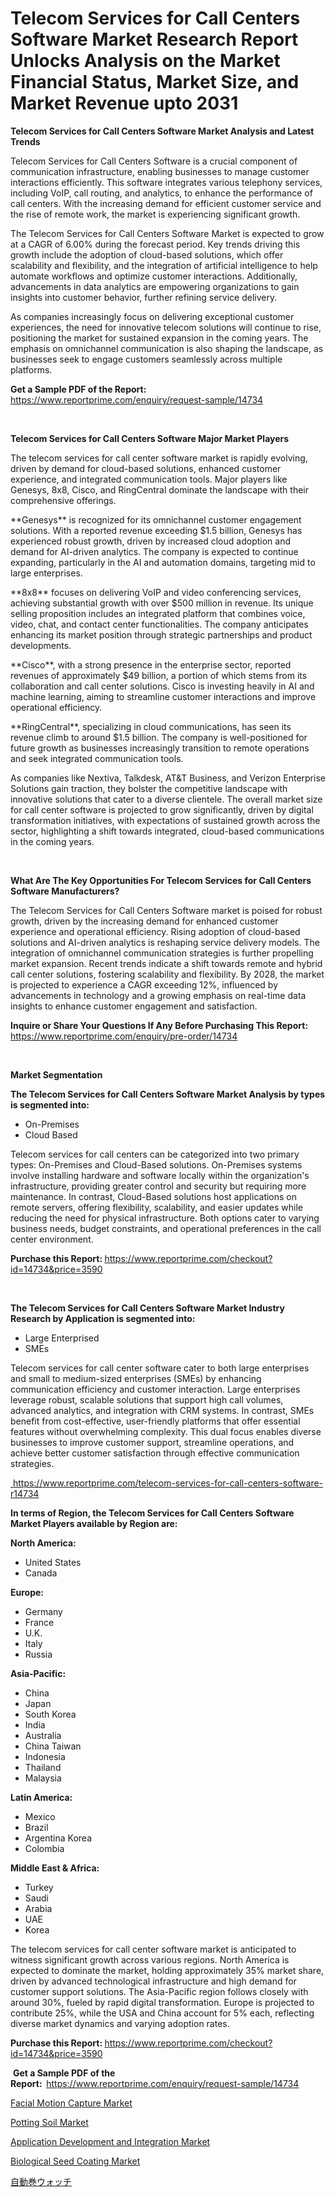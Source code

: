 <p><h1>Telecom Services for Call Centers Software Market Research Report Unlocks Analysis on the Market Financial Status, Market Size, and Market Revenue upto 2031</h1></p><p><strong>Telecom Services for Call Centers Software Market Analysis and Latest Trends</strong></p>
<p><p>Telecom Services for Call Centers Software is a crucial component of communication infrastructure, enabling businesses to manage customer interactions efficiently. This software integrates various telephony services, including VoIP, call routing, and analytics, to enhance the performance of call centers. With the increasing demand for efficient customer service and the rise of remote work, the market is experiencing significant growth. </p><p>The Telecom Services for Call Centers Software Market is expected to grow at a CAGR of 6.00% during the forecast period. Key trends driving this growth include the adoption of cloud-based solutions, which offer scalability and flexibility, and the integration of artificial intelligence to help automate workflows and optimize customer interactions. Additionally, advancements in data analytics are empowering organizations to gain insights into customer behavior, further refining service delivery. </p><p>As companies increasingly focus on delivering exceptional customer experiences, the need for innovative telecom solutions will continue to rise, positioning the market for sustained expansion in the coming years. The emphasis on omnichannel communication is also shaping the landscape, as businesses seek to engage customers seamlessly across multiple platforms.</p></p>
<p><strong>Get a Sample PDF of the Report:&nbsp;</strong> <a href="https://www.reportprime.com/enquiry/request-sample/14734">https://www.reportprime.com/enquiry/request-sample/14734</a></p>
<p>&nbsp;</p>
<p><strong>Telecom Services for Call Centers Software Major Market Players</strong></p>
<p><p>The telecom services for call center software market is rapidly evolving, driven by demand for cloud-based solutions, enhanced customer experience, and integrated communication tools. Major players like Genesys, 8x8, Cisco, and RingCentral dominate the landscape with their comprehensive offerings.</p><p>**Genesys** is recognized for its omnichannel customer engagement solutions. With a reported revenue exceeding $1.5 billion, Genesys has experienced robust growth, driven by increased cloud adoption and demand for AI-driven analytics. The company is expected to continue expanding, particularly in the AI and automation domains, targeting mid to large enterprises.</p><p>**8x8** focuses on delivering VoIP and video conferencing services, achieving substantial growth with over $500 million in revenue. Its unique selling proposition includes an integrated platform that combines voice, video, chat, and contact center functionalities. The company anticipates enhancing its market position through strategic partnerships and product developments.</p><p>**Cisco**, with a strong presence in the enterprise sector, reported revenues of approximately $49 billion, a portion of which stems from its collaboration and call center solutions. Cisco is investing heavily in AI and machine learning, aiming to streamline customer interactions and improve operational efficiency.</p><p>**RingCentral**, specializing in cloud communications, has seen its revenue climb to around $1.5 billion. The company is well-positioned for future growth as businesses increasingly transition to remote operations and seek integrated communication tools.</p><p>As companies like Nextiva, Talkdesk, AT&T Business, and Verizon Enterprise Solutions gain traction, they bolster the competitive landscape with innovative solutions that cater to a diverse clientele. The overall market size for call center software is projected to grow significantly, driven by digital transformation initiatives, with expectations of sustained growth across the sector, highlighting a shift towards integrated, cloud-based communications in the coming years.</p></p>
<p>&nbsp;</p>
<p><strong>What Are The Key Opportunities For Telecom Services for Call Centers Software Manufacturers?</strong></p>
<p><p>The Telecom Services for Call Centers Software market is poised for robust growth, driven by the increasing demand for enhanced customer experience and operational efficiency. Rising adoption of cloud-based solutions and AI-driven analytics is reshaping service delivery models. The integration of omnichannel communication strategies is further propelling market expansion. Recent trends indicate a shift towards remote and hybrid call center solutions, fostering scalability and flexibility. By 2028, the market is projected to experience a CAGR exceeding 12%, influenced by advancements in technology and a growing emphasis on real-time data insights to enhance customer engagement and satisfaction.</p></p>
<p><strong>Inquire or Share Your Questions If Any Before Purchasing This Report:</strong> <a href="https://www.reportprime.com/enquiry/pre-order/14734">https://www.reportprime.com/enquiry/pre-order/14734</a></p>
<p>&nbsp;</p>
<p><strong>Market Segmentation</strong></p>
<p><strong>The Telecom Services for Call Centers Software Market Analysis by types is segmented into:</strong></p>
<p><ul><li>On-Premises</li><li>Cloud Based</li></ul></p>
<p><p>Telecom services for call centers can be categorized into two primary types: On-Premises and Cloud-Based solutions. On-Premises systems involve installing hardware and software locally within the organization's infrastructure, providing greater control and security but requiring more maintenance. In contrast, Cloud-Based solutions host applications on remote servers, offering flexibility, scalability, and easier updates while reducing the need for physical infrastructure. Both options cater to varying business needs, budget constraints, and operational preferences in the call center environment.</p></p>
<p><strong>Purchase this Report:&nbsp;</strong><a href="https://www.reportprime.com/checkout?id=14734&price=3590">https://www.reportprime.com/checkout?id=14734&price=3590</a></p>
<p>&nbsp;</p>
<p><strong>The Telecom Services for Call Centers Software Market Industry Research by Application is segmented into:</strong></p>
<p><ul><li>Large Enterprised</li><li>SMEs</li></ul></p>
<p><p>Telecom services for call center software cater to both large enterprises and small to medium-sized enterprises (SMEs) by enhancing communication efficiency and customer interaction. Large enterprises leverage robust, scalable solutions that support high call volumes, advanced analytics, and integration with CRM systems. In contrast, SMEs benefit from cost-effective, user-friendly platforms that offer essential features without overwhelming complexity. This dual focus enables diverse businesses to improve customer support, streamline operations, and achieve better customer satisfaction through effective communication strategies.</p></p>
<p><a href="https://www.reportprime.com/telecom-services-for-call-centers-software-r14734">&nbsp;https://www.reportprime.com/telecom-services-for-call-centers-software-r14734</a></p>
<p><strong>In terms of Region, the Telecom Services for Call Centers Software Market Players available by Region are:</strong></p>
<p>
    <p> <strong> North America: </strong>
        <ul>
            <li>United States</li>
            <li>Canada</li>
        </ul>
        </p> 
    <p> <strong> Europe: </strong>
        <ul>
            <li>Germany</li>
            <li>France</li>
            <li>U.K.</li>
            <li>Italy</li>
            <li>Russia</li>
        </ul>
        </p> 
    <p> <strong> Asia-Pacific: </strong>
        <ul>
            <li>China</li>
            <li>Japan</li>
            <li>South Korea</li>
            <li>India</li>
            <li>Australia</li>
            <li>China Taiwan</li>
            <li>Indonesia</li>
            <li>Thailand</li>
            <li>Malaysia</li>
        </ul>
        </p> 
    <p> <strong> Latin America: </strong>
        <ul>
            <li>Mexico</li>
            <li>Brazil</li>
            <li>Argentina Korea</li>
            <li>Colombia</li>
        </ul>
        </p> 
    <p> <strong> Middle East & Africa: </strong>
        <ul>
            <li>Turkey</li>
            <li>Saudi</li>
            <li>Arabia</li>
            <li>UAE</li>
            <li>Korea</li>
        </ul>
    </p>
    </p>
<p><p>The telecom services for call center software market is anticipated to witness significant growth across various regions. North America is expected to dominate the market, holding approximately 35% market share, driven by advanced technological infrastructure and high demand for customer support solutions. The Asia-Pacific region follows closely with around 30%, fueled by rapid digital transformation. Europe is projected to contribute 25%, while the USA and China account for 5% each, reflecting diverse market dynamics and varying adoption rates.</p></p>
<p><strong>Purchase this Report: </strong><a href="https://www.reportprime.com/checkout?id=14734&price=3590">https://www.reportprime.com/checkout?id=14734&price=3590</a></p>
<p>&nbsp;<strong>Get a Sample PDF of the Report:&nbsp;&nbsp;</strong><a href="https://www.reportprime.com/enquiry/request-sample/14734">https://www.reportprime.com/enquiry/request-sample/14734</a></p>
<p><strong></strong></p>
<p><p><a href="https://www.linkedin.com/pulse/future-insights-facial-motion-capture-market-trends-regional-v5guf?trackingId=T363K1mCQNme4LRGWsNqbQ%3D%3D">Facial Motion Capture Market</a></p><p><a href="https://issuu.com/reportprime-2/docs/potting-soil-market-size-2030.pptx_30a4cab5b0ad31">Potting Soil Market</a></p><p><a href="https://www.linkedin.com/pulse/application-development-integration-market-revolution-upf5f?trackingId=2idK9n0kQZ2Dn%2B3Wq6YMIA%3D%3D">Application Development and Integration Market</a></p><p><a href="https://issuu.com/reportprime-2/docs/biological-seed-coating-market-size_dbbc35dccc7e94">Biological Seed Coating Market</a></p><p><a href="https://medium.com/@ridleydamion/self-winding-watch-market-%E3%81%AE%E3%82%B0%E3%83%AD%E3%83%BC%E3%83%90%E3%83%AB%E5%B8%82%E5%A0%B4%E6%A6%82%E8%A6%81%E3%81%AF-%E4%B8%96%E7%95%8C%E3%81%8A%E3%82%88%E3%81%B3%E4%B8%BB%E8%A6%81%E5%B8%82%E5%A0%B4%E3%81%AB%E3%81%8A%E3%81%91%E3%82%8B%E6%A5%AD%E7%95%8C%E3%81%AB%E5%BD%B1%E9%9F%BF%E3%82%92%E4%B8%8E%E3%81%88%E3%82%8B%E4%B8%BB%E8%A6%81%E3%81%AA%E3%83%88%E3%83%AC%E3%83%B3%E3%83%89%E3%81%AB%E3%81%A4%E3%81%84%E3%81%A6-%E7%8B%AC%E8%87%AA%E3%81%AE%E8%A6%96%E7%82%B9%E3%82%92%E6%8F%90%E4%BE%9B%E3%81%97%E3%81%BE%E3%81%99-8a3e9380acce">自動巻ウォッチ</a></p></p>